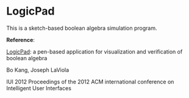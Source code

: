 # LogicPad
This is a sketch-based boolean algebra simulation program.

**Reference**:

[LogicPad](http://dl.acm.org/citation.cfm?id=2167014): a pen-based application for visualization and verification of boolean algebra

Bo Kang, 	Joseph LaViola

IUI 2012 Proceedings of the 2012 ACM international conference on Intelligent User Interfaces
